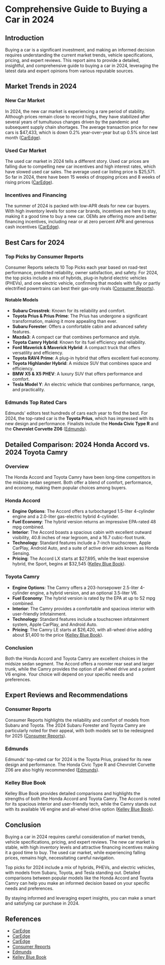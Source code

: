 # Comprehensive Guide to Buying a Car in 2024

## Introduction

Buying a car is a significant investment, and making an informed decision requires understanding the current market trends, vehicle specifications, pricing, and expert reviews. This report aims to provide a detailed, insightful, and comprehensive guide to buying a car in 2024, leveraging the latest data and expert opinions from various reputable sources.

## Market Trends in 2024

### New Car Market

In 2024, the new car market is experiencing a rare period of stability. Although prices remain close to record highs, they have stabilized after several years of tumultuous changes driven by the pandemic and subsequent supply chain shortages. The average transaction price for new cars is $47,433, which is down 0.2% year-over-year but up 0.5% since last month ([CarEdge](https://caredge.com/guides/new-car-price-trends-in-2024)).

### Used Car Market

The used car market in 2024 tells a different story. Used car prices are falling due to compelling new car incentives and high interest rates, which have slowed used car sales. The average used car listing price is $25,571. So far in 2024, there have been 15 weeks of dropping prices and 8 weeks of rising prices ([CarEdge](https://caredge.com/guides/used-car-price-trends-for-2024)).

### Incentives and Financing

The summer of 2024 is packed with low-APR deals for new car buyers. With high inventory levels for some car brands, incentives are here to stay, making it a good time to buy a new car. OEMs are offering more and better financing incentives, including near or at zero percent APR and generous cash incentives ([CarEdge](https://caredge.com/guides/summer-2024-car-market-update)).

## Best Cars for 2024

### Top Picks by Consumer Reports

Consumer Reports selects 10 Top Picks each year based on road-test performance, predicted reliability, owner satisfaction, and safety. For 2024, the top picks include a mix of hybrids, plug-in hybrid electric vehicles (PHEVs), and one electric vehicle, confirming that models with fully or partly electrified powertrains can best their gas-only rivals ([Consumer Reports](https://www.consumerreports.org/cars/best-cars-of-the-year-10-top-picks-of-2024-a4675085257)).

#### Notable Models

- **Subaru Crosstrek**: Known for its reliability and comfort.
- **Toyota Prius & Prius Prime**: The Prius has undergone a significant transformation, making it more appealing than ever.
- **Subaru Forester**: Offers a comfortable cabin and advanced safety features.
- **Mazda3**: A compact car that combines performance and style.
- **Toyota Camry Hybrid**: Known for its fuel efficiency and reliability.
- **Ford Maverick & Maverick Hybrid**: A compact truck that offers versatility and efficiency.
- **Toyota RAV4 Prime**: A plug-in hybrid that offers excellent fuel economy.
- **Toyota Highlander Hybrid**: A midsize SUV that combines space and efficiency.
- **BMW X5 & X5 PHEV**: A luxury SUV that offers performance and comfort.
- **Tesla Model Y**: An electric vehicle that combines performance, range, and practicality.

### Edmunds Top Rated Cars

Edmunds' editors test hundreds of cars each year to find the best. For 2024, the top-rated car is the **Toyota Prius**, which has impressed with its new design and performance. Finalists include the **Honda Civic Type R** and the **Chevrolet Corvette Z06** ([Edmunds](https://www.edmunds.com/car-news/edmunds-top-rated-2024-cars-trucks-suvs.html)).

## Detailed Comparison: 2024 Honda Accord vs. 2024 Toyota Camry

### Overview

The Honda Accord and Toyota Camry have been long-time competitors in the midsize sedan segment. Both offer a blend of comfort, performance, and economy, making them popular choices among buyers.

### Honda Accord

- **Engine Options**: The Accord offers a turbocharged 1.5-liter 4-cylinder engine and a 2.0-liter gas-electric hybrid 4-cylinder.
- **Fuel Economy**: The hybrid version returns an impressive EPA-rated 48 mpg combined.
- **Interior**: The Accord boasts a spacious cabin with excellent outward visibility, 40.8 inches of rear legroom, and a 16.7 cubic-foot trunk.
- **Technology**: Standard features include a 7-inch touchscreen, Apple CarPlay, Android Auto, and a suite of active driver aids known as Honda Sensing.
- **Pricing**: The Accord LX starts at $27,895, while the least expensive hybrid, the Sport, begins at $32,545 ([Kelley Blue Book](https://www.kbb.com/comparison/2024-honda-accord-vs-2024-toyota-camry/)).

### Toyota Camry

- **Engine Options**: The Camry offers a 203-horsepower 2.5-liter 4-cylinder engine, a hybrid version, and an optional 3.5-liter V6.
- **Fuel Economy**: The hybrid version is rated by the EPA at up to 52 mpg combined.
- **Interior**: The Camry provides a comfortable and spacious interior with user-friendly infotainment.
- **Technology**: Standard features include a touchscreen infotainment system, Apple CarPlay, and Android Auto.
- **Pricing**: The Camry LE starts at $26,420, with all-wheel drive adding about $1,400 to the price ([Kelley Blue Book](https://www.kbb.com/comparison/2024-honda-accord-vs-2024-toyota-camry/)).

### Conclusion

Both the Honda Accord and Toyota Camry are excellent choices in the midsize sedan segment. The Accord offers a roomier rear seat and larger trunk, while the Camry provides the option of all-wheel drive and a potent V6 engine. Your choice will depend on your specific needs and preferences.

## Expert Reviews and Recommendations

### Consumer Reports

Consumer Reports highlights the reliability and comfort of models from Subaru and Toyota. The 2024 Subaru Forester and Toyota Camry are particularly noted for their appeal, with both models set to be redesigned for 2025 ([Consumer Reports](https://www.consumerreports.org/cars/best-cars-of-the-year-10-top-picks-of-2024-a4675085257)).

### Edmunds

Edmunds' top-rated car for 2024 is the Toyota Prius, praised for its new design and performance. The Honda Civic Type R and Chevrolet Corvette Z06 are also highly recommended ([Edmunds](https://www.edmunds.com/car-news/edmunds-top-rated-2024-cars-trucks-suvs.html)).

### Kelley Blue Book

Kelley Blue Book provides detailed comparisons and highlights the strengths of both the Honda Accord and Toyota Camry. The Accord is noted for its spacious interior and user-friendly tech, while the Camry stands out with its available V6 engine and all-wheel drive option ([Kelley Blue Book](https://www.kbb.com/comparison/2024-honda-accord-vs-2024-toyota-camry/)).

## Conclusion

Buying a car in 2024 requires careful consideration of market trends, vehicle specifications, pricing, and expert reviews. The new car market is stable, with high inventory levels and attractive financing incentives making it a good time to buy. The used car market, while experiencing falling prices, remains high, necessitating careful navigation.

Top picks for 2024 include a mix of hybrids, PHEVs, and electric vehicles, with models from Subaru, Toyota, and Tesla standing out. Detailed comparisons between popular models like the Honda Accord and Toyota Camry can help you make an informed decision based on your specific needs and preferences.

By staying informed and leveraging expert insights, you can make a smart and satisfying car purchase in 2024.

## References

- [CarEdge](https://caredge.com/guides/new-car-price-trends-in-2024)
- [CarEdge](https://caredge.com/guides/used-car-price-trends-for-2024)
- [CarEdge](https://caredge.com/guides/summer-2024-car-market-update)
- [Consumer Reports](https://www.consumerreports.org/cars/best-cars-of-the-year-10-top-picks-of-2024-a4675085257)
- [Edmunds](https://www.edmunds.com/car-news/edmunds-top-rated-2024-cars-trucks-suvs.html)
- [Kelley Blue Book](https://www.kbb.com/comparison/2024-honda-accord-vs-2024-toyota-camry/)